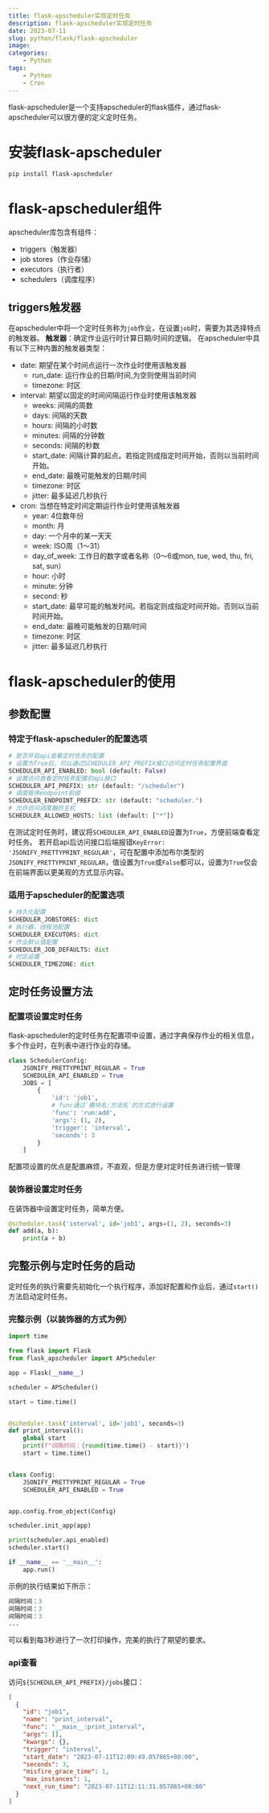 ```yaml
---
title: flask-apscheduler实现定时任务
description: flask-apscheduler实现定时任务
date: 2023-07-11
slug: python/flask/flask-apscheduler
image: 
categories:
    - Python
tags:
    - Python
    - Cron
---
```


flask-apscheduler是一个支持apscheduler的flask插件，通过flask-apscheduler可以很方便的定义定时任务。

# 安装flask-apscheduler
```shell
pip install flask-apscheduler
```

# flask-apscheduler组件
apscheduler库包含有组件：
- triggers（触发器）
- job stores（作业存储）
- executors（执行者）
- schedulers（调度程序）

## triggers触发器
在apscheduler中将一个定时任务称为`job`作业，在设置`job`时，需要为其选择特点的触发器。
**触发器**：确定作业运行时计算日期/时间的逻辑。
在apscheduler中具有以下三种内置的触发器类型：
- date: 期望在某个时间点运行一次作业时使用该触发器
	- run_date: 运行作业的日期/时间,为空则使用当前时间
	- timezone: 时区
- interval: 期望以固定的时间间隔运行作业时使用该触发器
	- weeks: 间隔的周数
	- days: 间隔的天数
	- hours: 间隔的小时数
	- minutes: 间隔的分钟数
	- seconds: 间隔的秒数
	- start_date: 间隔计算的起点。若指定则成指定时间开始，否则以当前时间开始。
	- end_date: 最晚可能触发的日期/时间
	- timezone: 时区
	- jitter: 最多延迟几秒执行
- cron: 当想在特定时间定期运行作业时使用该触发器
	- year: 4位数年份
	- month: 月
	- day: 一个月中的某一天天
	- week: ISO周（1～31）
	- day_of_week: 工作日的数字或者名称（0～6或mon, tue, wed, thu, fri, sat, sun）
	- hour: 小时
	- minute: 分钟
	- second: 秒
	- start_date: 最早可能的触发时间。若指定则成指定时间开始，否则以当前时间开始。
	- end_date: 最晚可能触发的日期/时间
	- timezone: 时区
	- jitter: 最多延迟几秒执行

# flask-apscheduler的使用
## 参数配置
### 特定于flask-apscheduler的配置选项
```python
# 是否开启api查看定时任务的配置
# 设置为True后，可以通过SCHEDULER_API_PREFIX接口访问定时任务配置界面
SCHEDULER_API_ENABLED: bool (default: False)
# 设置访问查看定时任务配置的api接口
SCHEDULER_API_PREFIX: str (default: "/scheduler")
# 调度程序endpoint前缀
SCHEDULER_ENDPOINT_PREFIX: str (default: "scheduler.")
# 允许访问调度器的主机
SCHEDULER_ALLOWED_HOSTS: list (default: ["*"])
```
在测试定时任务时，建议将`SCHEDULER_API_ENABLED`设置为`True`，方便前端查看定时任务。
若开启api后访问接口后端报错`KeyError: 'JSONIFY_PRETTYPRINT_REGULAR'`，可在配置中添加布尔类型的`JSONIFY_PRETTYPRINT_REGULAR`，值设置为`True`或`False`都可以，设置为`True`仅会在前端界面以更美观的方式显示内容。

### 适用于apscheduler的配置选项
```python
# 持久化配置
SCHEDULER_JOBSTORES: dict
# 执行器，线程池配置
SCHEDULER_EXECUTORS: dict
# 作业默认值配置
SCHEDULER_JOB_DEFAULTS: dict
# 时区设置
SCHEDULER_TIMEZONE: dict
```

## 定时任务设置方法
### 配置项设置定时任务
flask-apscheduler的定时任务在配置项中设置，通过字典保存作业的相关信息，多个作业时，在列表中进行作业的存储。
```python
class SchedulerConfig:
	JSONIFY_PRETTYPRINT_REGULAR = True
    SCHEDULER_API_ENABLED = True
	JOBS = [
        {
            'id': 'job1',
			# func通过`模块名:方法名`的方式进行设置
            'func': 'run:add',
            'args': (1, 2),
            'trigger': 'interval',
            'seconds': 3
        }
    ]
```
配置项设置的优点是配置麻烦，不直观，但是方便对定时任务进行统一管理

### 装饰器设置定时任务
在装饰器中设置定时任务，简单方便。
```python
@scheduler.task('interval', id='job1', args=(1, 2), seconds=3)
def add(a, b):
	print(a + b)
```

## 完整示例与定时任务的启动
定时任务的执行需要先初始化一个执行程序，添加好配置和作业后，通过`start()`方法启动定时任务。

### 完整示例（以装饰器的方式为例）
```python
import time

from flask import Flask
from flask_apscheduler import APScheduler

app = Flask(__name__)

scheduler = APScheduler()

start = time.time()


@scheduler.task('interval', id='job1', seconds=3)
def print_interval():
    global start
    print(f"间隔时间：{round(time.time() - start)}")
    start = time.time()


class Config:
    JSONIFY_PRETTYPRINT_REGULAR = True
    SCHEDULER_API_ENABLED = True


app.config.from_object(Config)

scheduler.init_app(app)

print(scheduler.api_enabled)
scheduler.start()

if __name__ == '__main__':
    app.run()
```
示例的执行结果如下所示：
```python
间隔时间：3
间隔时间：3
间隔时间：3
...
```
可以看到每3秒进行了一次打印操作，完美的执行了期望的要求。

### api查看
访问`${SCHEDULER_API_PREFIX}/jobs`接口：
```json
[
  {
    "id": "job1",
    "name": "print_interval",
    "func": "__main__:print_interval",
    "args": [],
    "kwargs": {},
    "trigger": "interval",
    "start_date": "2023-07-11T12:09:49.057865+08:00",
    "seconds": 3,
    "misfire_grace_time": 1,
    "max_instances": 1,
    "next_run_time": "2023-07-11T12:11:31.057865+08:00"
  }
]
```
